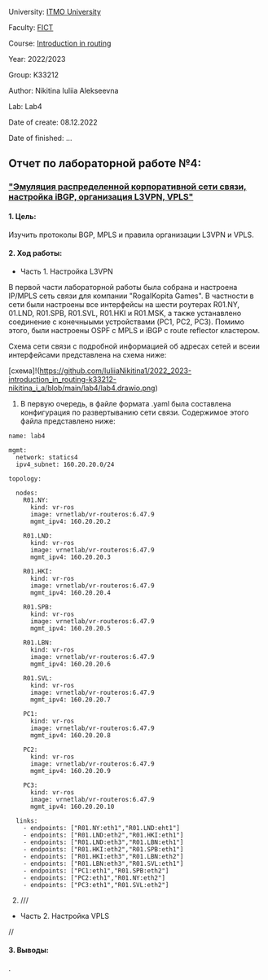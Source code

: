 University: [ITMO University](https://itmo.ru/ru/)

Faculty: [FICT](https://fict.itmo.ru)

Course: [Introduction in routing](https://github.com/itmo-ict-faculty/introduction-in-routing)

Year: 2022/2023

Group: K33212

Author: Nikitina Iuliia Alekseevna

Lab: Lab4

Date of create: 08.12.2022

Date of finished: ...

## Отчет по лабораторной работе №4:
### ["Эмуляция распределенной корпоративной сети связи, настройка iBGP, организация L3VPN, VPLS"](https://itmo-ict-faculty.github.io/introduction-in-routing/education/labs2022_2023/lab4/lab4/)

#### 1. Цель:

  Изучить протоколы BGP, MPLS и правила организации L3VPN и VPLS.


#### 2. Ход работы:

* Часть 1. Настройка L3VPN

В первой части лабораторной работы была собрана и настроена IP/MPLS сеть связи для компании "RogaIKopita Games". В частности в сети были настроены все интерфейсы на шести роутерах R01.NY, 01.LND, R01.SPB, R01.SVL, R01.HKI и R01.MSK, а также устанавлено соединение с конечныыми устройствами (PC1, PC2, PC3). Помимо этого, были настроены OSPF с MPLS и iBGP с route reflector кластером.

Схема сети связи с подробной информацией об адресах сетей и всеии интерфейсами представлена на схема ниже:

[схема]!(https://github.com/IuliiaNikitina1/2022_2023-introduction_in_routing-k33212-nikitina_i_a/blob/main/lab4/lab4.drawio.png)

1. В первую очередь, в файле формата .yaml была составлена конфигурация по развертыванию сети связи. Содержимое этого файла представлено ниже:

```
name: lab4

mgmt:
  network: statics4
  ipv4_subnet: 160.20.20.0/24

topology:
  
  nodes:
    R01.NY: 
      kind: vr-ros
      image: vrnetlab/vr-routeros:6.47.9 
      mgmt_ipv4: 160.20.20.2

    R01.LND:
      kind: vr-ros
      image: vrnetlab/vr-routeros:6.47.9
      mgmt_ipv4: 160.20.20.3

    R01.HKI:
      kind: vr-ros
      image: vrnetlab/vr-routeros:6.47.9
      mgmt_ipv4: 160.20.20.4

    R01.SPB:
      kind: vr-ros
      image: vrnetlab/vr-routeros:6.47.9
      mgmt_ipv4: 160.20.20.5

    R01.LBN:
      kind: vr-ros
      image: vrnetlab/vr-routeros:6.47.9
      mgmt_ipv4: 160.20.20.6
    
    R01.SVL:
      kind: vr-ros
      image: vrnetlab/vr-routeros:6.47.9
      mgmt_ipv4: 160.20.20.7

    PC1:
      kind: vr-ros
      image: vrnetlab/vr-routeros:6.47.9
      mgmt_ipv4: 160.20.20.8
    
    PC2:
      kind: vr-ros
      image: vrnetlab/vr-routeros:6.47.9
      mgmt_ipv4: 160.20.20.9

    PC3:
      kind: vr-ros
      image: vrnetlab/vr-routeros:6.47.9
      mgmt_ipv4: 160.20.20.10

  links:
    - endpoints: ["R01.NY:eth1","R01.LND:eht1"]
    - endpoints: ["R01.LND:eth2","R01.HKI:eth1"]
    - endpoints: ["R01.LND:eth3","R01.LBN:eth1"]
    - endpoints: ["R01.HKI:eth2","R01.SPB:eth1"]
    - endpoints: ["R01.HKI:eth3","R01.LBN:eth2"]
    - endpoints: ["R01.LBN:eth3","R01.SVL:eth1"]
    - endpoints: ["PC1:eth1","R01.SPB:eth2"]
    - endpoints: ["PC2:eth1","R01.NY:eth2"]
    - endpoints: ["PC3:eth1","R01.SVL:eth2"]
```

2. ///


* Часть 2. Настройка VPLS

//


#### 3. Выводы:

  .
